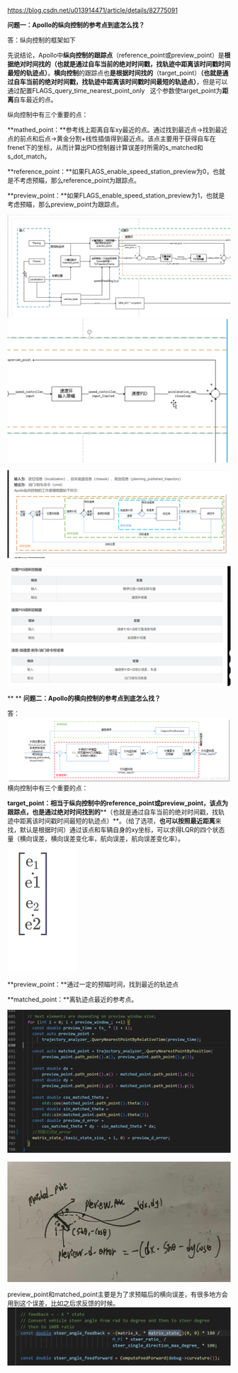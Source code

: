 https://blog.csdn.net/u013914471/article/details/82775091

**问题一：Apollo的纵向控制的参考点到底怎么找？**

答：纵向控制的框架如下

先说结论，Apollo中**纵向控制的跟踪点**（reference_point或preview_point）是**根据绝对时间找的（也就是通过自车当前的绝对时间戳，找轨迹中距离该时间戳时间最短的轨迹点）**。**横向控制**的跟踪点也**是根据时间找的**（target_point）**（也就是通过自车当前的绝对时间戳，找轨迹中距离该时间戳时间最短的轨迹点）**，但是可以通过配置FLAGS_query_time_nearest_point_only   这个参数使target_point为**距离**自车最近的点。

纵向控制中有三个重要的点：

**mathed_point：**参考线上距离自车xy最近的点。通过找到最近点->找到最近点的前点和后点->黄金分割+线性插值得到最近点。该点主要用于获得自车在frenet下的坐标，从而计算出PID控制器计算误差时所需的s_matched和s_dot_match。

**reference_point：**如果FLAGS_enable_speed_station_preview为0，也就是不考虑预瞄，那么reference_point为跟踪点。

**preview_point：**如果FLAGS_enable_speed_station_preview为1，也就是考虑预瞄，那么preview_point为跟踪点。

![](images/Apollo控制_image_1.png)
![](images/Apollo控制_image_2.png)

![](images/Apollo控制_image_3.png)

![](images/Apollo控制_image_4.png)

**
**
**问题二：Apollo的横向控制的参考点到底怎么找？**

答：
![](images/Apollo控制_image_5.png)
横向控制中有三个重要的点：

**target_point：**相当于纵向控制中的reference_point或preview_point，该点为跟踪点，也是**通过绝对时间找到的****（也就是通过自车当前的绝对时间戳，找轨迹中距离该时间戳时间最短的轨迹点）**。（给了选项，**也可以按照最近距离**来找，默认是根据时间）通过该点和车辆自身的xy坐标，可以求得LQR的四个状态量（横向误差，横向误差变化率，航向误差，航向误差变化率）。    ![](images/Apollo控制_image_6.png)

**preview_point：**通过一定的预瞄时间，找到最近的轨迹点

**matched_point：**离轨迹点最近的参考点。

![](images/Apollo控制_image_7.png) ![](images/Apollo控制_image_8.png)

preview_point和matched_point主要是为了求预瞄后的横向误差，有很多地方会用到这个误差，比如之后求反馈的时候。![](images/Apollo控制_image_9.png)